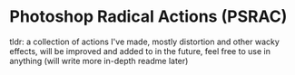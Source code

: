 # Photoshop Radical Actions (PSRAC)
tldr: a collection of actions I've made, mostly distortion and other wacky effects, will be improved and added to in the future, feel free to use in anything
(will write more in-depth readme later)
